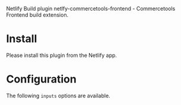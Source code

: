 Netlify Build plugin netlfy-commercetools-frontend - Commercetools Frontend build
extension.

# Install

Please install this plugin from the Netlify app.

# Configuration

The following `inputs` options are available.
